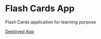 # Flash Cards App

Flash Cards application for learning purpose 

[Deployed App](https://flash-card-fe.netlify.app/) 

